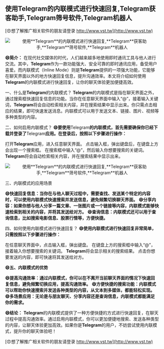 ## **使用**Telegram**的内联模式进行快速回复,**Telegram**获客助手,**Telegram**筛号软件,**Telegram**机器人**

[😍想了解推广相关软件的朋友请登录 http://www.vst.tw](http://www.vst.tw)

 <center><img src="https://vst.tw/MP4/tuiguang/png/7.png" alt="使用**Telegram**的内联模式进行快速回复,**Telegram**获客助手,**Telegram**筛号软件,**Telegram**机器人"></center>

**😄简介：**
在现代社交媒体的时代，人们越来越多地使用即时通讯工具与他人进行交流。其中，**Telegram**作为一款功能强大、安全可靠的即时通讯应用，备受用户喜爱。而内联模式（Inline Mode）则是**Telegram**提供的一项强大功能，它能够在聊天界面以外的地方快速回复信息，提升沟通效率。本文将介绍如何使用**Telegram**的内联模式进行快速回复，让你的聊天体验更加便捷高效。

一、什么是**Telegram**的内联模式？
**Telegram**的内联模式是指在聊天界面之外，通过搜索框快速回复信息的功能。当你在任意聊天界面中输入“@”，接着输入关键词，**Telegram**将会自动检索相关内容，并在搜索结果中显示出来。你只需点击相应的结果，即可快速发送消息。内联模式可以用于发送文本、链接、图片、视频等多种类型的内容。

二、如何启用内联模式？
**😄要使用**Telegram**的内联模式，首先需要确保你已经下载并登录了**Telegram**应用。在登录后，按照以下步骤进行操作：**

打开**Telegram**应用，进入任意聊天界面。
点击输入框，弹出键盘后，在键盘上方会出现一个搜索框。
在搜索框中输入“@”，然后输入你想要搜索的关键词。
**Telegram**将会自动检索相关内容，并在搜索结果中显示出来。

 <center><img src="https://vst.tw/MP4/tuiguang/png/0.png" alt="使用**Telegram**的内联模式进行快速回复,**Telegram**获客助手,**Telegram**筛号软件,**Telegram**机器人"></center>

三、内联模式的应用场景

**😄快速回复信息：当你在与他人聊天过程中，需要查找、发送某个特定的内容时，可以使用内联模式快速搜索并发送信息，避免频繁切换聊天界面。**
**😄分享内容：如果你想与他人分享一篇文章、一张图片或一个链接等内容，内联模式能够快速检索到相关的内容，并将其发送给对方。**
**😄查询信息：内联模式还可以用于查询信息，比如搜索电影信息、股票行情等，方便快捷。**

四、如何使用内联模式进行快速回复？
**😄使用内联模式进行快速回复非常简单，只需按照以下步骤进行操作：**

在任意聊天界面中，点击输入框，弹出键盘。
在键盘上方的搜索框中输入“@”，接着输入你想要搜索的关键词。
**Telegram**将会显示相关的搜索结果。
点击你想要发送的内容，即可快速将其发送给对方。

**😄五、内联模式的优势**

**😄提高沟通效率：通过内联模式，你可以在不离开当前聊天界面的情况下快速回复信息，避免频繁切换应用，提高沟通效率。**
**😄方便快捷的搜索功能：内联模式可以帮助你快速搜索并发送各种类型的内容，从文本到多媒体，都能轻松实现。**
**😄多场景应用：无论是与朋友聊天、分享内容还是查询信息，内联模式都能满足你的需求。**

**😄结论：**
**Telegram**的内联模式提供了一种方便快捷的方式进行快速回复，在聊天过程中提高沟通效率。通过启用内联模式，你可以更加便捷地搜索、发送各种类型的内容，让聊天体验更加高效。如果你是**Telegram**的用户，不妨尝试使用内联模式，提升你的聊天体验吧！

[😍想了解推广相关软件的朋友请登录 http://www.vst.tw](http://www.vst.tw)



